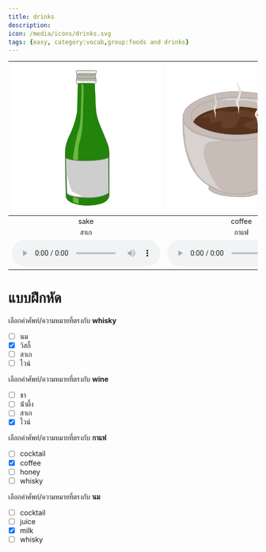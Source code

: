 ```yaml
---
title: drinks
description: 
icon: /media/icons/drinks.svg
tags: {easy, category:vocab,group:foods and drinks}
---
```


<div class="carrousel">


|![](/media/img/drinks/sake.svg)|![](/media/img/drinks/coffee.svg)|![](/media/img/drinks/honey.svg)|![](/media/img/drinks/juice.svg)|![](/media/img/drinks/dringking&#x20;water.svg)|![](/media/img/drinks/tea.svg)|![](/media/img/drinks/beer.svg)|![](/media/img/drinks/milk.svg)|![](/media/img/drinks/cocktail.svg)|![](/media/img/drinks/whisky.svg)|![](/media/img/drinks/wine.svg)|
| :----: | :----: | :----: | :----: | :----: | :----: | :----: | :----: | :----: | :----: | :----: |
|sake|coffee|honey|juice|dringking&#x20;water|tea|beer|milk|cocktail|whisky|wine|
|สาเก|กาแฟ|น้ําผึ้ง|น้ําผลไม้|น้ำดื่ม|ชา|เบียร์|นม|ค็อกเทล|วิสกี้|ไวน์|
|![](/media/audio/sake.mp3)|![](/media/audio/coffee.mp3)|![](/media/audio/honey.mp3)|![](/media/audio/juice.mp3)|![](/media/audio/dringking&#x20;water.mp3)|![](/media/audio/tea.mp3)|![](/media/audio/beer.mp3)|![](/media/audio/milk.mp3)|![](/media/audio/cocktail.mp3)|![](/media/audio/whisky.mp3)|![](/media/audio/wine.mp3)|

</div>



# แบบฝึกหัด


 เลือกคำศัพท์/ความหมายที่ตรงกับ **whisky**
 - [ ] นม
 - [x] วิสกี้
 - [ ] สาเก
 - [ ] ไวน์

 เลือกคำศัพท์/ความหมายที่ตรงกับ **wine**
 - [ ] ชา
 - [ ] น้ําผึ้ง
 - [ ] สาเก
 - [x] ไวน์

 เลือกคำศัพท์/ความหมายที่ตรงกับ **กาแฟ**
 - [ ] cocktail
 - [x] coffee
 - [ ] honey
 - [ ] whisky

 เลือกคำศัพท์/ความหมายที่ตรงกับ **นม**
 - [ ] cocktail
 - [ ] juice
 - [x] milk
 - [ ] whisky
